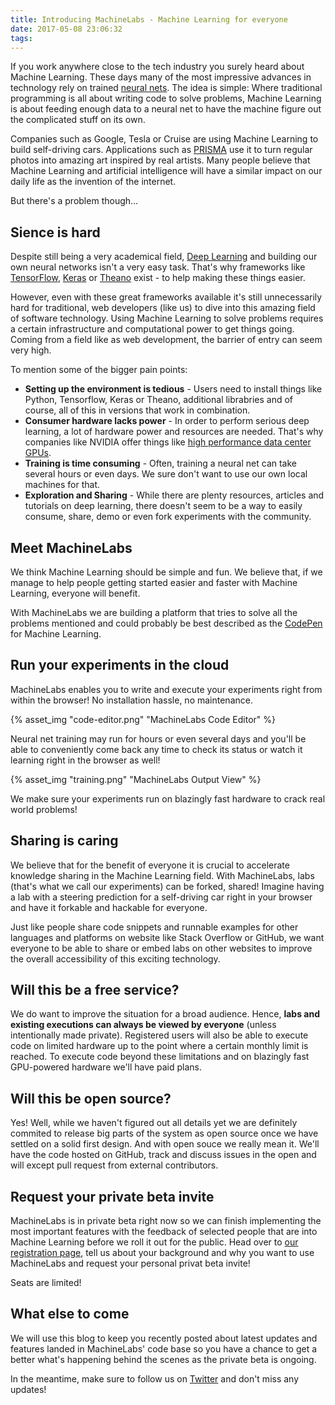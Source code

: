 ```yaml
---
title: Introducing MachineLabs - Machine Learning for everyone
date: 2017-05-08 23:06:32
tags:
---
```



If you work anywhere close to the tech industry you surely heard about Machine Learning. These days many of the most impressive advances in technology rely on trained [neural nets](https://en.wikipedia.org/wiki/Artificial_neural_network). The idea is simple: Where traditional programming is all about writing code to solve problems, Machine Learning is about feeding enough data to a neural net to have the machine figure out the complicated stuff on its own.

Companies such as Google, Tesla or Cruise are using Machine Learning to build self-driving cars. Applications such as [PRISMA](https://prisma-ai.com/) use it to turn regular photos into amazing art inspired by real artists. Many people believe that Machine Learning and artificial intelligence will have a similar impact on our daily life as the invention of the internet.

But there's a problem though...

## Sience is hard

Despite still being a very academical field, [Deep Learning](https://en.wikipedia.org/wiki/Deep_learning) and building our own neural networks isn't a very easy task. That's why frameworks like [TensorFlow](https://www.tensorflow.org/), [Keras](https://keras.io/) or [Theano](http://deeplearning.net/software/theano/) exist - to help making these things easier.

However, even with these great frameworks available it's still unnecessarily hard for traditional, web developers (like us) to dive into this amazing field of software technology. Using Machine Learning to solve problems requires a certain infrastructure and computational power to get things going. Coming from a field like as web development, the barrier of entry can seem very high.

To mention some of the bigger pain points:

- **Setting up the environment is tedious** - Users need to install things like Python, Tensorflow, Keras or Theano, additional librabries and of course, all of this in versions that work in combination.
- **Consumer hardware lacks power** - In order to perform serious deep learning, a lot of hardware power and resources are needed. That's why companies like NVIDIA offer things like [high performance data center GPUs](https://www.nvidia.com/en-us/data-center/tesla/).
- **Training is time consuming** - Often, training a neural net can take several hours or even days. We sure don't want to use our own local machines for that.
- **Exploration and Sharing** - While there are plenty resources, articles and tutorials on deep learning, there doesn't seem to be a way to easily consume, share, demo or even fork experiments with the community.

## Meet MachineLabs

We think Machine Learning should be simple and fun. We believe that, if we manage to help people getting started easier and faster with Machine Learning, everyone will benefit.

With MachineLabs we are building a platform that tries to solve all the problems mentioned and could probably be best described as the [CodePen](http://codepen.io/) for Machine Learning.

## Run your experiments in the cloud

MachineLabs enables you to write and execute your experiments right from within the browser! No installation hassle, no maintenance.

{% asset_img "code-editor.png" "MachineLabs Code Editor" %}

Neural net training may run for hours or even several days and you'll be able to conveniently come back any time to check its status or watch it learning right in the browser as well!

{% asset_img "training.png" "MachineLabs Output View" %}

We make sure your experiments run on blazingly fast hardware to crack real world problems!

## Sharing is caring

We believe that for the benefit of everyone it is crucial to accelerate knowledge sharing in the Machine Learning field. With MachineLabs, labs (that's what we call our experiments) can be forked, shared! Imagine having a lab with a steering prediction for a self-driving car right in your browser and have it forkable and hackable for everyone.

Just like people share code snippets and runnable examples for other languages and platforms on website like Stack Overflow or GitHub, we want everyone to be able to share or embed labs on other websites to improve the overall accessibility of this exciting technology.

## Will this be a free service?

We do want to improve the situation for a broad audience. Hence, **labs and existing executions can always be viewed by everyone** (unless intentionally made private). Registered users will also be able to execute code on limited hardware up to the point where a certain monthly limit is reached. To execute code beyond these limitations and on blazingly fast GPU-powered hardware we'll have paid plans.

## Will this be open source?

Yes! Well, while we haven't figured out all details yet we are definitely commited to release big parts of the system as open source once we have settled on a solid first design. And with open souce we really mean it. We'll have the code hosted on GitHub, track and discuss issues in the open and will except pull request from external contributors.

## Request your private beta invite

MachineLabs is in private beta right now so we can finish implementing the most important features with the feedback of selected people that are into Machine Learning before we roll it out for the public. Head over to [our registration page](http://get.machinelabs.ai), tell us about your background and why you want to use MachineLabs and request your personal privat beta invite!

Seats are limited!

## What else to come

We will use this blog to keep you recently posted about latest updates and features landed in MachineLabs' code base so you have a chance to get a better what's happening behind the scenes as the private beta is ongoing.

In the meantime, make sure to follow us on [Twitter](http://twitter.com/machinelabs_ai) and don't miss any updates!

